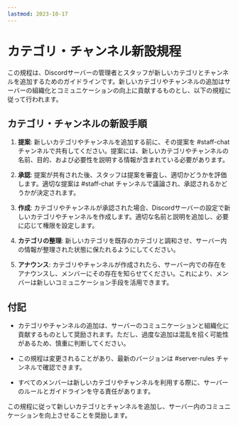 ```yaml
---
lastmod: 2023-10-17
---
```


# カテゴリ・チャンネル新設規程

この規程は、Discordサーバーの管理者とスタッフが新しいカテゴリとチャンネルを追加するためのガイドラインです。新しいカテゴリやチャンネルの追加はサーバーの組織化とコミュニケーションの向上に貢献するものとし、以下の規程に従って行われます。

## カテゴリ・チャンネルの新設手順

1. **提案**: 新しいカテゴリやチャンネルを追加する前に、その提案を #staff-chat チャンネルで共有してください。提案には、新しいカテゴリやチャンネルの名前、目的、および必要性を説明する情報が含まれている必要があります。

2. **承認**: 提案が共有された後、スタッフは提案を審査し、適切かどうかを評価します。適切な提案は #staff-chat チャンネルで議論され、承認されるかどうかが決定されます。

3. **作成**: カテゴリやチャンネルが承認された場合、Discordサーバーの設定で新しいカテゴリやチャンネルを作成します。適切な名前と説明を追加し、必要に応じて権限を設定します。

4. **カテゴリの整理**: 新しいカテゴリを既存のカテゴリと調和させ、サーバー内の情報が整理された状態に保たれるようにしてください。

5. **アナウンス**: カテゴリやチャンネルが作成されたら、サーバー内での存在をアナウンスし、メンバーにその存在を知らせてください。これにより、メンバーは新しいコミュニケーション手段を活用できます。

## 付記

- カテゴリやチャンネルの追加は、サーバーのコミュニケーションと組織化に貢献するものとして奨励されます。ただし、過度な追加は混乱を招く可能性があるため、慎重に判断してください。

- この規程は変更されることがあり、最新のバージョンは #server-rules チャンネルで確認できます。

- すべてのメンバーは新しいカテゴリやチャンネルを利用する際に、サーバーのルールとガイドラインを守る責任があります。

この規程に従って新しいカテゴリとチャンネルを追加し、サーバー内のコミュニケーションを向上させることを奨励します。
